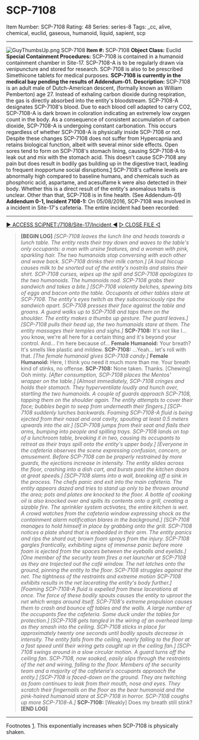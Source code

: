 # SCP-7108
Item Number: SCP-7108
Rating: 48
Series: series-8
Tags: _cc, alive, chemical, euclid, gaseous, humanoid, liquid, sapient, scp

---

![GuyThumbsUp.png](https://scp-sandbox-3.wdfiles.com/local--files/popping-and-rocking-nickthebrick1/GuyThumbsUp.png)
SCP-7108
**Item #:** SCP-7108
**Object Class:** Euclid
**Special Containment Procedures:** SCP-7108 is contained in a humanoid containment chamber in Site-17. SCP-7108-A is to be regularly drawn via venipuncture and stored for research. SCP-7108 is also to be prescribed Simethicone tablets for medical purposes.
**SCP-7108 is currently in the medical bay pending the results of Addendum-01.**
**Description:** SCP-7108 is an adult male of Dutch-American descent, (formally known as William Pemberton) age 27. Instead of exhaling carbon dioxide during respiration, the gas is directly absorbed into the entity's bloodstream.
SCP-7108-A designates SCP-7108's blood. Due to each blood cell adapted to carry CO2, SCP-7108-A is dark brown in coloration indicating an extremely low oxygen count in the body. As a consequence of consistent accumulation of carbon dioxide, SCP-7108-A is undergoing constant carbonation. This occurs regardless of whether SCP-7108-A is physically inside SCP-7108 or not.
Despite these changes SCP-7108 does not suffer from Hypercapnia and retains biological function, albeit with several minor side effects. Open sores tend to form on SCP-7108's stomach lining, causing SCP-7108-A to leak out and mix with the stomach acid. This doesn't cause SCP-7108 any pain but does result in bodily gas building up in the digestive tract, leading to frequent inopportune social disruptions.[1](javascript:;) SCP-7108's caffeine levels are abnormally high compared to baseline humans, and chemicals such as phosphoric acid, aspartame, and acesulfame k were also detected in their body. Whether this is a direct result of the entity's anomalous traits is unclear.
Other than that, SCP-7108 is in fine health. (See Addendum-01)
**Addendum 0-1, Incident 7108-1:** On 05/08/2016, SCP-7108 was involved in a incident in Site-17's cafeteria. The entire incident had been recorded:
* * *
[▶ ACCESS SCiPNET:/7108/Site-17/Incident ◀](javascript:;)
[▷ CLOSE FILE ◁](javascript:;)
> **[BEGIN LOG]**
> _[SCP-7108 leaves the lunch line and heads towards a lunch table. The entity rests their tray down and waves to the table's only occupants: a man with ursine features, and a woman with pink, sparkling hair. The two humanoids stop conversing with each other and wave back. SCP-7108 drinks their milk carton.]_
> _[A loud hiccup causes milk to be snorted out of the entity's nostrils and stains their shirt. SCP-7108 curses, wipes up the spill and SCP-7108 apologizes to the two humanoids. The humanoids nod. SCP-7108 grabs their sandwich and takes a bite.]_
> _[SCP-7108 violently belches, spewing bits of eggs and bacon onto the table. Occupants at other tables stare at SCP-7108. The entity's eyes twitch as they subconsciously rips the sandwich apart. SCP-7108 presses their face against the table and groans. A guard walks up to SCP-7108 and taps them on the shoulder. The entity makes a thumbs up gesture. The guard leaves.]_
> _[SCP-7108 pulls their head up, the two humanoids stare at them. The entity massages their temples and sighs.]_
> **SCP-7108:** It's not like I… you know, we're all here for a certain thing and it's beyond your control. And… I'm here because of…
> **Female Humanoid:** Your breath? It's smells like plastic and mildew.
> **SCP-7108:** …Yeah… let's roll with that.
> _[The female humanoid gives SCP-7108 candy.]_
> **Female Humanoid:** Here, I think you need it much more than me. Your breath kind of stinks, no offense.
> **SCP-7108:** None taken. Thanks. [Chewing] Ooh minty.
> _[After consumption, SCP-7108 places the Mentos' wrapper on the table.]_
> _[Almost immediately, SCP-7108 cringes and holds their stomach. They hyperventilate loudly and hunch over, startling the two humanoids. A couple of guards approach SCP-7108, tapping them on the shoulder again. The entity attempts to cover their face; bubbles begin to seep from underneath their fingers.]_
> _[SCP-7108 suddenly lurches backwards. Foaming SCP-7108-A fluid is being ejected from their nasal and oral cavity, spouting at least 0.5 meters upwards into the air.]_
> _[SCP-7108 jumps from their seat and flails their arms, bumping into people and spilling trays. SCP-7108 lands on top of a lunchroom table, breaking it in two, causing its occupants to retreat as their trays spill onto the entity's upper body.]_
> _[Everyone in the cafeteria observes the scene expressing confusion, concern, or amusement. Before SCP-7108 can be properly restrained by more guards, the ejections increase in intensity. The entity slides across the floor, crashing into a dish cart, and bursts past the kitchen doors at great speeds.]_
> _[SCP-7108 slams into a wall, breaking off a sink in the process. The chefs panic and exit into the main cafeteria. The entity appears dazed and tries to stand up only to be thrown around the area; pots and plates are knocked to the floor. A bottle of cooking oil is also knocked over and spills its contents onto a grill, creating a sizable fire. The sprinkler system activates, the entire kitchen is wet. A crowd watches from the cafeteria window expressing shock as the containment alarm notification blares in the background.]_
> _[SCP-7108 manages to hold himself in place by grabbing onto the grill. SCP-7108 notices a plate shard that is embedded in their arm. The entity panics and rips the shard out; brown foam sprays from the injury. SCP-7108 gargles frantically, exhibiting signs of immense panic before more foam is ejected from the spaces between the eyeballs and eyelids.]_
> _[One member of the security team fires a net launcher at SCP-7108 as they are trajected out the café window. The net latches onto the ground, pinning the entity to the floor. SCP-7108 struggles against the net. The tightness of the restraints and extreme motion SCP-7108 exhibits results in the net lacerating the entity's body further.]_
> _[Foaming SCP-7108-A fluid is expelled from these lacerations at once. The force of these bodily spouts causes the entity to uproot the net which wraps around itself. SCP-7108's extreme propulsion causes them to crash and bounce off tables and the walls. A large number of the occupants flee the cafeteria. Some duck under the tables for protection.]_
> _[SCP-7108 gets tangled in the wiring of an overhead lamp as they smash into the ceiling. SCP-7108 sticks in place for approximately twenty one seconds until bodily spouts decrease in intensity. The entity falls from the ceiling, nearly falling to the floor at a fast speed until their wiring gets caught up in the ceiling fan.]_
> _[SCP-7108 swings around in a slow circular motion. A guard turns off the ceiling fan. SCP-7108, now soaked, easily slips through the restraints of the net and wiring, falling to the floor. Members of the security team and a majority of the cafeteria's occupants approach the entity.]_
> _[SCP-7108 is faced-down on the ground. They are twitching as foam continues to leak from their mouth, nose and eyes. They scratch their fingernails on the floor as the bear humanoid and the pink-haired humanoid stare at SCP-7108 in horror. SCP-7108 coughs up more SCP-7108-A.]_
> **SCP-7108:** [Weakly] Does my breath still stink?
> **[END LOG]**
* * *
Footnotes
[1](javascript:;). This exponentially increases when SCP-7108 is physically shaken.